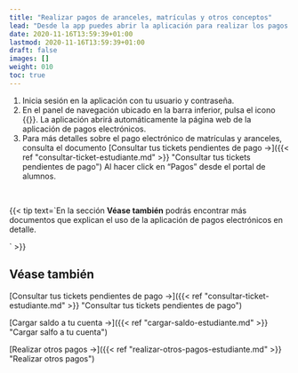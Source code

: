 ```yaml
---
title: "Realizar pagos de aranceles, matrículas y otros conceptos"
lead: "Desde la app puedes abrir la aplicación para realizar los pagos relacionados con tu vida académica."
date: 2020-11-16T13:59:39+01:00
lastmod: 2020-11-16T13:59:39+01:00
draft: false
images: []
weight: 010
toc: true
---
```


1. Inicia sesión en la aplicación con tu usuario y contraseña. 
1. En el panel de navegación ubicado en la barra inferior, pulsa el icono {{<inline-icon image="receipt.png" alt="payment icon">}}. La aplicación abrirá automáticamente la página web de la aplicación de pagos electrónicos.
1. Para más detalles sobre el pago electrónico de matrículas y aranceles, consulta el documento [Consultar tus tickets pendientes de pago →]({{< ref "consultar-ticket-estudiante.md" >}} "Consultar tus tickets pendientes de pago") Al hacer click en “Pagos” desde el portal de alumnos.
<br>

{{< tip text=`En la sección <b>Véase también</b> podrás encontrar más documentos que explican el uso de la aplicación de pagos electrónicos en detalle.
<br>

` >}}

## Véase también

[Consultar tus tickets pendientes de pago →]({{< ref "consultar-ticket-estudiante.md" >}} "Consultar tus tickets pendientes de pago")
<br>

[Cargar saldo a tu cuenta →]({{< ref "cargar-saldo-estudiante.md" >}} "Cargar salfo a tu cuenta")
<br>

[Realizar otros pagos →]({{< ref "realizar-otros-pagos-estudiante.md" >}} "Realizar otros pagos")

